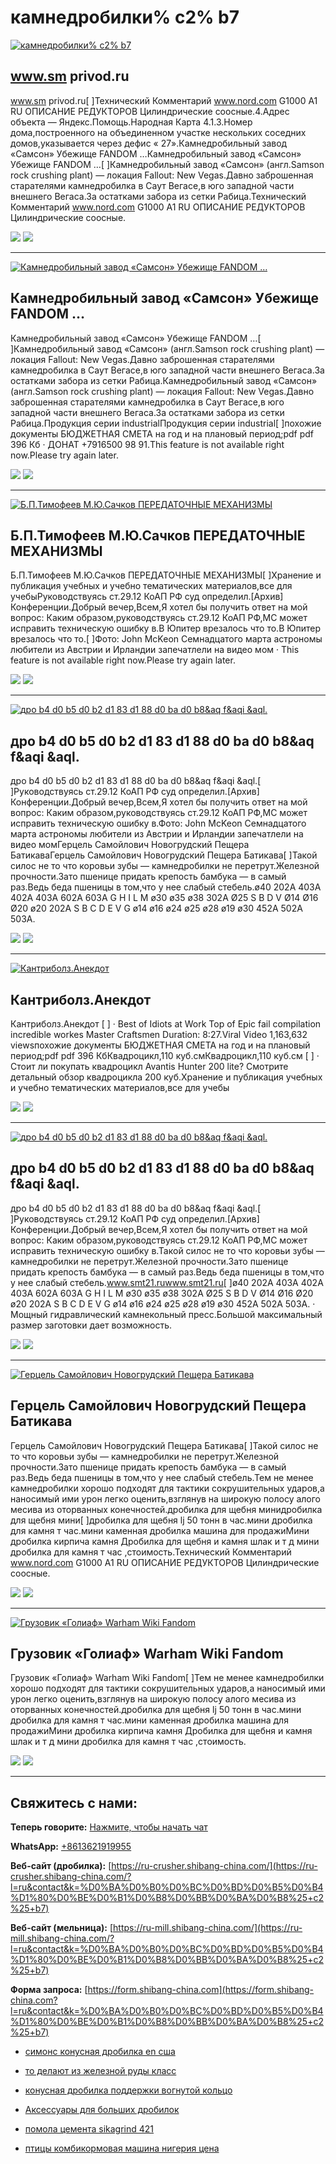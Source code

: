 # камнедробилки% c2% b7

<a href="https://swt.shibang-china.com/?l=ru&img&k=%D0%BA%D0%B0%D0%BC%D0%BD%D0%B5%D0%B4%D1%80%D0%BE%D0%B1%D0%B8%D0%BB%D0%BA%D0%B8%25+c2%25+b7" target="_blank">![камнедробилки% c2% b7](http://static.shibang-china.com/all-800x300/628.jpg)</a>

## www.sm privod.ru
www.sm privod.ru[ ]Технический Комментарий www.nord.com G1000 A1 RU ОПИСАНИЕ РЕДУКТОРОВ Цилиндрические соосные.4.Адрес объекта — Яндекс.Помощь.Народная Карта 4.1.3.Номер дома,построенного на объединенном участке нескольких соседних домов,указывается через дефис &#171; 27&#187;.Камнедробильный завод &#171;Самсон&#187; Убежище FANDOM …Камнедробильный завод &#171;Самсон&#187; Убежище FANDOM …[ ]Камнедробильный завод &#171;Самсон&#187; (англ.Samson rock crushing plant) — локация Fallout: New Vegas.Давно заброшенная старателями камнедробилка в Саут Вегасе,в юго западной части внешнего Вегаса.За остатками забора из сетки Рабица.Технический Комментарий www.nord.com G1000 A1 RU ОПИСАНИЕ РЕДУКТОРОВ Цилиндрические соосные.


<a href="https://whatsapp.shibangsoft.com/WhatsApp.php" target="_blank" title="WhatsApp">![](http://static.shibang-china.com/icon/whatsapp.png)</a> <a href="https://swt.shibang-china.com/?l=ru&icon&k=%D0%BA%D0%B0%D0%BC%D0%BD%D0%B5%D0%B4%D1%80%D0%BE%D0%B1%D0%B8%D0%BB%D0%BA%D0%B8%25+c2%25+b7" target="_blank">![](http://static.shibang-china.com/icon/chat-ru.png)</a>

---

<a href="https://swt.shibang-china.com/?l=ru&img&k=%D0%BA%D0%B0%D0%BC%D0%BD%D0%B5%D0%B4%D1%80%D0%BE%D0%B1%D0%B8%D0%BB%D0%BA%D0%B8%25+c2%25+b7" target="_blank">![Камнедробильный завод &#171;Самсон&#187; Убежище FANDOM …](http://static.shibang-china.com/all-800x300/820.jpg)</a>

## Камнедробильный завод &#171;Самсон&#187; Убежище FANDOM …
Камнедробильный завод &#171;Самсон&#187; Убежище FANDOM …[ ]Камнедробильный завод &#171;Самсон&#187; (англ.Samson rock crushing plant) — локация Fallout: New Vegas.Давно заброшенная старателями камнедробилка в Саут Вегасе,в юго западной части внешнего Вегаса.За остатками забора из сетки Рабица.Камнедробильный завод &#171;Самсон&#187; (англ.Samson rock crushing plant) — локация Fallout: New Vegas.Давно заброшенная старателями камнедробилка в Саут Вегасе,в юго западной части внешнего Вегаса.За остатками забора из сетки Рабица.Продукция серии industrialПродукция серии industrial[ ]похожие документы БЮДЖЕТНАЯ СМЕТА на год и на плановый период;pdf pdf 396 Кб&nbsp;&#0183;&#32;ДОНАТ +7916500 98 91.This feature is not available right now.Please try again later.


<a href="https://whatsapp.shibangsoft.com/WhatsApp.php" target="_blank" title="WhatsApp">![](http://static.shibang-china.com/icon/whatsapp.png)</a> <a href="https://swt.shibang-china.com/?l=ru&icon&k=%D0%BA%D0%B0%D0%BC%D0%BD%D0%B5%D0%B4%D1%80%D0%BE%D0%B1%D0%B8%D0%BB%D0%BA%D0%B8%25+c2%25+b7" target="_blank">![](http://static.shibang-china.com/icon/chat-ru.png)</a>

---

<a href="https://swt.shibang-china.com/?l=ru&img&k=%D0%BA%D0%B0%D0%BC%D0%BD%D0%B5%D0%B4%D1%80%D0%BE%D0%B1%D0%B8%D0%BB%D0%BA%D0%B8%25+c2%25+b7" target="_blank">![Б.П.Тимофеев М.Ю.Сачков ПЕРЕДАТОЧНЫЕ МЕХАНИЗМЫ](http://static.shibang-china.com/all-800x300/666.jpg)</a>

## Б.П.Тимофеев М.Ю.Сачков ПЕРЕДАТОЧНЫЕ МЕХАНИЗМЫ
Б.П.Тимофеев М.Ю.Сачков ПЕРЕДАТОЧНЫЕ МЕХАНИЗМЫ[ ]Хранение и публикация учебных и учебно тематических материалов,все для учебыРуководствуясь ст.29.12 КоАП РФ суд определил.[Архив] Конференции.Добрый вечер,Всем,Я хотел бы получить ответ на мой вопрос: Каким образом,руководствуясь ст.29.12 КоАП РФ,МС может исправить техническую ошибку в.В Юпитер врезалось что то.В Юпитер врезалось что то.[ ]Фото: John McKeon Семнадцатого марта астрономы любители из Австрии и Ирландии запечатлели на видео мом&nbsp;&#0183;&#32;This feature is not available right now.Please try again later.


<a href="https://whatsapp.shibangsoft.com/WhatsApp.php" target="_blank" title="WhatsApp">![](http://static.shibang-china.com/icon/whatsapp.png)</a> <a href="https://swt.shibang-china.com/?l=ru&icon&k=%D0%BA%D0%B0%D0%BC%D0%BD%D0%B5%D0%B4%D1%80%D0%BE%D0%B1%D0%B8%D0%BB%D0%BA%D0%B8%25+c2%25+b7" target="_blank">![](http://static.shibang-china.com/icon/chat-ru.png)</a>

---

<a href="https://swt.shibang-china.com/?l=ru&img&k=%D0%BA%D0%B0%D0%BC%D0%BD%D0%B5%D0%B4%D1%80%D0%BE%D0%B1%D0%B8%D0%BB%D0%BA%D0%B8%25+c2%25+b7" target="_blank">![дро b4 d0 b5 d0 b2 d1 83 d1 88 d0 ba d0 b8&amp;aq f&amp;aqi &amp;aql.](http://static.shibang-china.com/all-800x300/714.jpg)</a>

## дро b4 d0 b5 d0 b2 d1 83 d1 88 d0 ba d0 b8&amp;aq f&amp;aqi &amp;aql.
дро b4 d0 b5 d0 b2 d1 83 d1 88 d0 ba d0 b8&amp;aq f&amp;aqi &amp;aql.[ ]Руководствуясь ст.29.12 КоАП РФ суд определил.[Архив] Конференции.Добрый вечер,Всем,Я хотел бы получить ответ на мой вопрос: Каким образом,руководствуясь ст.29.12 КоАП РФ,МС может исправить техническую ошибку в.Фото: John McKeon Семнадцатого марта астрономы любители из Австрии и Ирландии запечатлели на видео момГерцель Самойлович Новогрудский Пещера БатикаваГерцель Самойлович Новогрудский Пещера Батикава[ ]Такой силос не то что коровьи зубы — камнедробилки не перетрут.Железной прочности.Зато пшенице придать крепость бамбука — в самый раз.Ведь беда пшеницы в том,что у нее слабый стебель.&#248;40 202A 403A 402A 403A 602A 603A G H I L M &#248;30 &#248;35 &#248;38 302A &#216;25 S B D V &#216;14 &#216;16 &#216;20 &#248;20 202A S B C D E V G &#248;14 &#248;16 &#248;24 &#248;25 &#248;28 &#248;19 &#248;30 452A 502A 503A.


<a href="https://whatsapp.shibangsoft.com/WhatsApp.php" target="_blank" title="WhatsApp">![](http://static.shibang-china.com/icon/whatsapp.png)</a> <a href="https://swt.shibang-china.com/?l=ru&icon&k=%D0%BA%D0%B0%D0%BC%D0%BD%D0%B5%D0%B4%D1%80%D0%BE%D0%B1%D0%B8%D0%BB%D0%BA%D0%B8%25+c2%25+b7" target="_blank">![](http://static.shibang-china.com/icon/chat-ru.png)</a>

---

<a href="https://swt.shibang-china.com/?l=ru&img&k=%D0%BA%D0%B0%D0%BC%D0%BD%D0%B5%D0%B4%D1%80%D0%BE%D0%B1%D0%B8%D0%BB%D0%BA%D0%B8%25+c2%25+b7" target="_blank">![Кантриболз.Анекдот](http://static.shibang-china.com/all-800x300/1291.jpg)</a>

## Кантриболз.Анекдот
Кантриболз.Анекдот [ ]&nbsp;&#0183;&#32;Best of Idiots at Work Top of Epic fail compilation incredible workes Master Craftsmen Duration: 8:27.Viral Video 1,163,632 viewsпохожие документы БЮДЖЕТНАЯ СМЕТА на год и на плановый период;pdf pdf 396 КбКвадроцикл,110 куб.смКвадроцикл,110 куб.см [ ]&nbsp;&#0183;&#32;Стоит ли покупать квадроцикл Avantis Hunter 200 lite? Смотрите детальный обзор квадроцикла 200 куб.Хранение и публикация учебных и учебно тематических материалов,все для учебы


<a href="https://whatsapp.shibangsoft.com/WhatsApp.php" target="_blank" title="WhatsApp">![](http://static.shibang-china.com/icon/whatsapp.png)</a> <a href="https://swt.shibang-china.com/?l=ru&icon&k=%D0%BA%D0%B0%D0%BC%D0%BD%D0%B5%D0%B4%D1%80%D0%BE%D0%B1%D0%B8%D0%BB%D0%BA%D0%B8%25+c2%25+b7" target="_blank">![](http://static.shibang-china.com/icon/chat-ru.png)</a>

---

<a href="https://swt.shibang-china.com/?l=ru&img&k=%D0%BA%D0%B0%D0%BC%D0%BD%D0%B5%D0%B4%D1%80%D0%BE%D0%B1%D0%B8%D0%BB%D0%BA%D0%B8%25+c2%25+b7" target="_blank">![дро b4 d0 b5 d0 b2 d1 83 d1 88 d0 ba d0 b8&amp;aq f&amp;aqi &amp;aql.](http://static.shibang-china.com/all-800x300/201.jpg)</a>

## дро b4 d0 b5 d0 b2 d1 83 d1 88 d0 ba d0 b8&amp;aq f&amp;aqi &amp;aql.
дро b4 d0 b5 d0 b2 d1 83 d1 88 d0 ba d0 b8&amp;aq f&amp;aqi &amp;aql.[ ]Руководствуясь ст.29.12 КоАП РФ суд определил.[Архив] Конференции.Добрый вечер,Всем,Я хотел бы получить ответ на мой вопрос: Каким образом,руководствуясь ст.29.12 КоАП РФ,МС может исправить техническую ошибку в.Такой силос не то что коровьи зубы — камнедробилки не перетрут.Железной прочности.Зато пшенице придать крепость бамбука — в самый раз.Ведь беда пшеницы в том,что у нее слабый стебель.www.smt21.ruwww.smt21.ru[ ]&#248;40 202A 403A 402A 403A 602A 603A G H I L M &#248;30 &#248;35 &#248;38 302A &#216;25 S B D V &#216;14 &#216;16 &#216;20 &#248;20 202A S B C D E V G &#248;14 &#248;16 &#248;24 &#248;25 &#248;28 &#248;19 &#248;30 452A 502A 503A.&nbsp;&#0183;&#32;Мощный гидравлический камнекольный пресс.Большой максимальный размер заготовки дает возможность.


<a href="https://whatsapp.shibangsoft.com/WhatsApp.php" target="_blank" title="WhatsApp">![](http://static.shibang-china.com/icon/whatsapp.png)</a> <a href="https://swt.shibang-china.com/?l=ru&icon&k=%D0%BA%D0%B0%D0%BC%D0%BD%D0%B5%D0%B4%D1%80%D0%BE%D0%B1%D0%B8%D0%BB%D0%BA%D0%B8%25+c2%25+b7" target="_blank">![](http://static.shibang-china.com/icon/chat-ru.png)</a>

---

<a href="https://swt.shibang-china.com/?l=ru&img&k=%D0%BA%D0%B0%D0%BC%D0%BD%D0%B5%D0%B4%D1%80%D0%BE%D0%B1%D0%B8%D0%BB%D0%BA%D0%B8%25+c2%25+b7" target="_blank">![Герцель Самойлович Новогрудский Пещера Батикава](http://static.shibang-china.com/all-800x300/1440.jpg)</a>

## Герцель Самойлович Новогрудский Пещера Батикава
Герцель Самойлович Новогрудский Пещера Батикава[ ]Такой силос не то что коровьи зубы — камнедробилки не перетрут.Железной прочности.Зато пшенице придать крепость бамбука — в самый раз.Ведь беда пшеницы в том,что у нее слабый стебель.Тем не менее камнедробилки хорошо подходят для тактики сокрушительных ударов,а наносимый ими урон легко оценить,взглянув на широкую полосу алого месива из оторванных конечностей.дробилка для щебня минидробилка для щебня мини[ ]дробилка для щебня lj 50 тонн в час.мини дробилка для камня т час.мини каменная дробилка машина для продажиМини дробилка кирпича камня Дробилка для щебня и камня шлак и т д мини дробилка для камня т час ,стоимость.Технический Комментарий www.nord.com G1000 A1 RU ОПИСАНИЕ РЕДУКТОРОВ Цилиндрические соосные.


<a href="https://whatsapp.shibangsoft.com/WhatsApp.php" target="_blank" title="WhatsApp">![](http://static.shibang-china.com/icon/whatsapp.png)</a> <a href="https://swt.shibang-china.com/?l=ru&icon&k=%D0%BA%D0%B0%D0%BC%D0%BD%D0%B5%D0%B4%D1%80%D0%BE%D0%B1%D0%B8%D0%BB%D0%BA%D0%B8%25+c2%25+b7" target="_blank">![](http://static.shibang-china.com/icon/chat-ru.png)</a>

---

<a href="https://swt.shibang-china.com/?l=ru&img&k=%D0%BA%D0%B0%D0%BC%D0%BD%D0%B5%D0%B4%D1%80%D0%BE%D0%B1%D0%B8%D0%BB%D0%BA%D0%B8%25+c2%25+b7" target="_blank">![Грузовик &#171;Голиаф&#187; Warham Wiki Fandom](http://static.shibang-china.com/all-800x300/843.jpg)</a>

## Грузовик &#171;Голиаф&#187; Warham Wiki Fandom
Грузовик &#171;Голиаф&#187; Warham Wiki Fandom[ ]Тем не менее камнедробилки хорошо подходят для тактики сокрушительных ударов,а наносимый ими урон легко оценить,взглянув на широкую полосу алого месива из оторванных конечностей.дробилка для щебня lj 50 тонн в час.мини дробилка для камня т час.мини каменная дробилка машина для продажиМини дробилка кирпича камня Дробилка для щебня и камня шлак и т д мини дробилка для камня т час ,стоимость.

<a href="https://whatsapp.shibangsoft.com/WhatsApp.php" target="_blank" title="WhatsApp">![](http://static.shibang-china.com/icon/whatsapp.png)</a> <a href="https://swt.shibang-china.com/?l=ru&icon&k=%D0%BA%D0%B0%D0%BC%D0%BD%D0%B5%D0%B4%D1%80%D0%BE%D0%B1%D0%B8%D0%BB%D0%BA%D0%B8%25+c2%25+b7" target="_blank">![](http://static.shibang-china.com/icon/chat-ru.png)</a>

---
## Свяжитесь с нами:

**Теперь говорите:** [Нажмите, чтобы начать чат](https://swt.shibang-china.com?l=ru&contact&k=%D0%BA%D0%B0%D0%BC%D0%BD%D0%B5%D0%B4%D1%80%D0%BE%D0%B1%D0%B8%D0%BB%D0%BA%D0%B8%25+c2%25+b7)

**WhatsApp:**  [+8613621919955](https://whatsapp.shibangsoft.com/WhatsApp.php)

**Веб-сайт (дробилка):** [https://ru-crusher.shibang-china.com/](https://ru-crusher.shibang-china.com/?l=ru&contact&k=%D0%BA%D0%B0%D0%BC%D0%BD%D0%B5%D0%B4%D1%80%D0%BE%D0%B1%D0%B8%D0%BB%D0%BA%D0%B8%25+c2%25+b7)

**Веб-сайт (мельница):** [https://ru-mill.shibang-china.com/](https://ru-mill.shibang-china.com/?l=ru&contact&k=%D0%BA%D0%B0%D0%BC%D0%BD%D0%B5%D0%B4%D1%80%D0%BE%D0%B1%D0%B8%D0%BB%D0%BA%D0%B8%25+c2%25+b7)

**Форма запроса:** [https://form.shibang-china.com](https://form.shibang-china.com?l=ru&contact&k=%D0%BA%D0%B0%D0%BC%D0%BD%D0%B5%D0%B4%D1%80%D0%BE%D0%B1%D0%B8%D0%BB%D0%BA%D0%B8%25+c2%25+b7)

* [симонс конусная дробилка en сша](../108/%D1%81%D0%B8%D0%BC%D0%BE%D0%BD%D1%81%20%D0%BA%D0%BE%D0%BD%D1%83%D1%81%D0%BD%D0%B0%D1%8F%20%D0%B4%D1%80%D0%BE%D0%B1%D0%B8%D0%BB%D0%BA%D0%B0%20en%20%D1%81%D1%88%D0%B0.md)

* [то делают из железной руды класс](../112/%D1%82%D0%BE%20%D0%B4%D0%B5%D0%BB%D0%B0%D1%8E%D1%82%20%D0%B8%D0%B7%20%D0%B6%D0%B5%D0%BB%D0%B5%D0%B7%D0%BD%D0%BE%D0%B9%20%D1%80%D1%83%D0%B4%D1%8B%20%D0%BA%D0%BB%D0%B0%D1%81%D1%81.md)

* [конусная дробилка поддержки вогнутой кольцо](../118/%D0%BA%D0%BE%D0%BD%D1%83%D1%81%D0%BD%D0%B0%D1%8F%20%D0%B4%D1%80%D0%BE%D0%B1%D0%B8%D0%BB%D0%BA%D0%B0%20%D0%BF%D0%BE%D0%B4%D0%B4%D0%B5%D1%80%D0%B6%D0%BA%D0%B8%20%D0%B2%D0%BE%D0%B3%D0%BD%D1%83%D1%82%D0%BE%D0%B9%20%D0%BA%D0%BE%D0%BB%D1%8C%D1%86%D0%BE.md)

* [Аксессуары для больших дробилок](../117/%D0%90%D0%BA%D1%81%D0%B5%D1%81%D1%81%D1%83%D0%B0%D1%80%D1%8B%20%D0%B4%D0%BB%D1%8F%20%D0%B1%D0%BE%D0%BB%D1%8C%D1%88%D0%B8%D1%85%20%D0%B4%D1%80%D0%BE%D0%B1%D0%B8%D0%BB%D0%BE%D0%BA.md)

* [помола цемента sikagrind 421](../115/%D0%BF%D0%BE%D0%BC%D0%BE%D0%BB%D0%B0%20%D1%86%D0%B5%D0%BC%D0%B5%D0%BD%D1%82%D0%B0%20sikagrind%20421.md)

* [птицы комбикормовая машина нигерия цена](../108/%D0%BF%D1%82%D0%B8%D1%86%D1%8B%20%D0%BA%D0%BE%D0%BC%D0%B1%D0%B8%D0%BA%D0%BE%D1%80%D0%BC%D0%BE%D0%B2%D0%B0%D1%8F%20%D0%BC%D0%B0%D1%88%D0%B8%D0%BD%D0%B0%20%D0%BD%D0%B8%D0%B3%D0%B5%D1%80%D0%B8%D1%8F%20%D1%86%D0%B5%D0%BD%D0%B0.md)